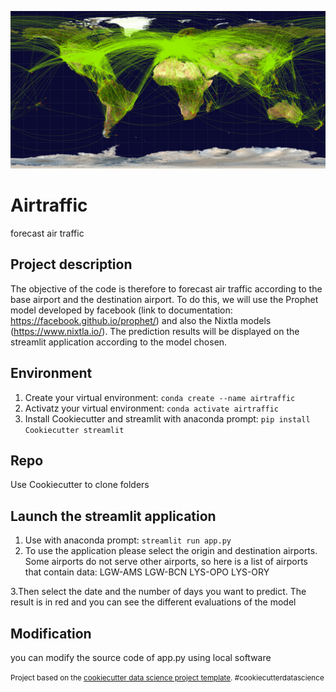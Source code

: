 ![Image](image.png)

Airtraffic
==============================

forecast air traffic


Project description
------------


The objective of the code is therefore to forecast air traffic according to the base airport and the destination airport. To do this, we will use the Prophet model developed by facebook (link to documentation: https://facebook.github.io/prophet/) and also the Nixtla models (https://www.nixtla.io/).
The prediction results will be displayed on the streamlit application according to the model chosen.

Environment
------------

1. Create your virtual environment:
```conda create --name airtraffic```
2. Activatz your virtual environment:
```conda activate airtraffic```
3. Install Cookiecutter and streamlit with anaconda prompt:
```pip install Cookiecutter streamlit```

Repo
------------

Use Cookiecutter to clone folders

Launch the streamlit application  
------------
1. Use with anaconda prompt:
```streamlit run app.py ```
2. To use the application please select the origin and destination airports.
Some airports do not serve other airports, so here is a list of airports that contain data:
LGW-AMS
LGW-BCN
LYS-OPO 
LYS-ORY

3.Then select the date and the number of days you want to predict. The result is in red and you can see the different evaluations of the model

Modification
------------

you can modify the source code of app.py using local software





<p><small>Project based on the <a target="_blank" href="http://git.equancy.io/tools/cookiecutter-data-science-project/">cookiecutter data science project template</a>. #cookiecutterdatascience</small></p>
